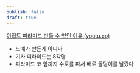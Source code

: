 ```yaml
---
publish: false
draft: true
---
```

[이집트 피라미드 만들 수 있던 이유 (youtu.co)](https://youtu.co/55378/?ca=y&fbclid=IwAR3cz930sf7JdO6GAMhpqiMN9j-7eloZWYf1rnqwuvZSjg_z6S4AUuuPDj4)
- 노예가 만든게 아니다
- 기자 피라미드는 8각형
- 피라미드 코 앞까지 수로를 파서 배로 돌덩이를 날랐다
